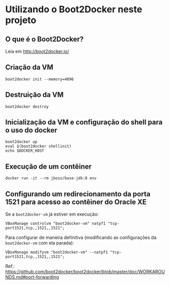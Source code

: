 # Utilizando o Boot2Docker neste projeto

## O que é o Boot2Docker?

Leia em http://boot2docker.io/

## Criação da VM

```
boot2docker init --memory=4096
```

## Destruição da VM

```
boot2docker destroy
```

## Inicialização da VM e configuração do shell para o uso do docker

```
boot2docker up
eval $(boot2docker shellinit)
echo $DOCKER_HOST
```

## Execução de um contêiner

```
docker run -it --rm jboss/base-jdk:8 env
```

## Configurando um redirecionamento da porta 1521 para acesso ao contêiner do Oracle XE

Se a ``boot2docker-vm`` já estiver em execução:
```
VBoxManage controlvm "boot2docker-vm" natpf1 "tcp-port1521,tcp,,1521,,1521";
```
Para configurar de maneira definitiva (modificando as configurações da ``boot2docker-vm`` com ela parada):
```
VBoxManage modifyvm "boot2docker-vm" --natpf1 "tcp-port1521,tcp,,1521,,1521";
```
Ref.: https://github.com/boot2docker/boot2docker/blob/master/doc/WORKAROUNDS.md#port-forwarding

